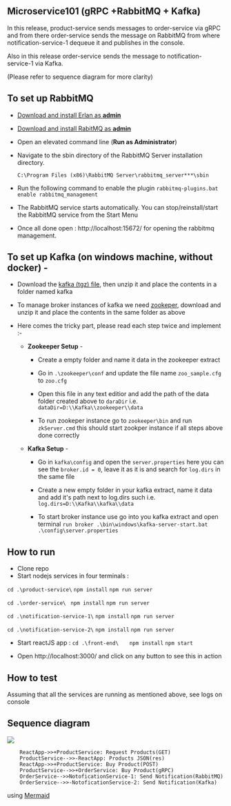 
## Microservice101 (gRPC +RabbitMQ + Kafka)

In this release, product-service sends messages to order-service via gRPC and from there order-service sends the message on RabbitMQ from where notification-service-1 dequeue it and publishes in the console. 

Also in this release order-service sends the message to notification-service-1 via Kafka.

(Please refer to sequence diagram for more clarity)

## To set up RabbitMQ

- [Download and install Erlan as **admin**](http://erlang.org/download/otp_win64_23.2.exe "Download and install Erlan as admin")
- [Download and install RabitMQ as **admin**](https://github.com/rabbitmq/rabbitmq-server/releases/download/v3.8.12/rabbitmq-server-3.8.12.exe "Download and install RabitMQ as admin")

- Open an elevated command line (**Run as Administrator**)
- Navigate to the sbin directory of the RabbitMQ Server installation directory.

    `C:\Program Files (x86)\RabbitMQ Server\rabbitmq_server***\sbin`

- Run the following command to enable the plugin
`rabbitmq-plugins.bat enable rabbitmq_management`

- The RabbitMQ service starts automatically. You can stop/reinstall/start the RabbitMQ service from the Start Menu

- Once all done open : http://localhost:15672/ for opening the rabbitmq management.

## To set up Kafka (on windows machine, without docker) -

- Download the [kafka (tgz) file](https://kafka.apache.org/downloads "here"), then unzip it and place the contents in a folder named kafka
- To manage broker instances of kafka we need [zookeper](https://zookeeper.apache.org/releases.html), download and unzip it and place the contents in the same folder as above
- Here comes the tricky part, please read each step twice and implement :-
 
  - **Zookeeper Setup** -
    - Create a empty folder and name it data in the zookeeper extract
   
    - Go in `.\zookeeper\conf` and update the file name `zoo_sample.cfg` to `zoo.cfg`
   
    - Open this file in any text editior and add the path of the data folder created above to `daraDir`  i.e. `dataDir=D:\\Kafka\\zookeeper\\data`
   
    - To run zookeper instance go to `zookeeper\bin` and run `zkServer.cmd` this should start zookper instance if all steps above done correctly
 
  -  **Kafka Setup** -
     - Go in `kafka\config` and open the `server.properties` here you can see the `broker.id = 0`, leave it as it is and search for `log.dirs` in the same file
     - Create a new empty folder in your kafka extract, name it data and add it's path next to log.dirs such i.e. `log.dirs=D:\\Kafka\\kafka\\data`

     - To start broker instance use go into you kafka extract and open terminal `run broker
.\bin\windows\kafka-server-start.bat .\config\server.properties
`

## How to run

- Clone repo
- Start nodejs services in four terminals :

`cd .\product-service\`
`npm install`
`npm run server`

`cd .\order-service\ `
`npm install`
`npm run server`

`cd .\notification-service-1\`
`npm install`
`npm run server`

`cd .\notification-service-2\`
`npm install`
`npm run server`
- Start reactJS app :
`cd .\front-end\   `
`npm install`
`npm start`

-  Open http://localhost:3000/ and click on any button to see this in action

## How to test
Assuming that all the services are running as mentioned above, see logs on console

## Sequence diagram


[![](https://mermaid.ink/img/eyJjb2RlIjoic2VxdWVuY2VEaWFncmFtXG4gICAgXG4gICAgXG4gICAgICAgIFJlYWN0QXBwLT4-K1Byb2R1Y3RTZXJ2aWNlOiBSZXF1ZXN0IFByb2R1Y3RzKEdFVClcbiAgICAgICAgUHJvZHVjdFNlcnZpY2UtLT4-LVJlYWN0QXBwOiBQcm9kdWN0cyBKU09OKHJlcylcbiAgICAgICAgUmVhY3RBcHAtPj4rUHJvZHVjdFNlcnZpY2U6IEJ1eSBQcm9kdWN0KFBPU1QpXG4gICAgICAgIFByb2R1Y3RTZXJ2aWNlLS0-PitPcmRlclNlcnZpY2U6IEJ1eSBQcm9kdWN0KGdSUEMpXG4gICAgICAgIE9yZGVyU2VydmljZS0tPj5Ob3RvZmljYXRpb25TZXJ2aWNlLTE6IFNlbmQgTm90aWZpY2F0aW9uKFJhYmJpdE1RKVxuICAgICAgICBPcmRlclNlcnZpY2UtLT4-LU5vdG9maWNhdGlvblNlcnZpY2UtMjogU2VuZCBOb3RpZmljYXRpb24oS2Fma2EpXG4gICAgIiwibWVybWFpZCI6e30sInVwZGF0ZUVkaXRvciI6ZmFsc2V9)](https://mermaid-js.github.io/mermaid-live-editor/#/edit/eyJjb2RlIjoic2VxdWVuY2VEaWFncmFtXG4gICAgXG4gICAgXG4gICAgICAgIFJlYWN0QXBwLT4-K1Byb2R1Y3RTZXJ2aWNlOiBSZXF1ZXN0IFByb2R1Y3RzKEdFVClcbiAgICAgICAgUHJvZHVjdFNlcnZpY2UtLT4-LVJlYWN0QXBwOiBQcm9kdWN0cyBKU09OKHJlcylcbiAgICAgICAgUmVhY3RBcHAtPj4rUHJvZHVjdFNlcnZpY2U6IEJ1eSBQcm9kdWN0KFBPU1QpXG4gICAgICAgIFByb2R1Y3RTZXJ2aWNlLS0-PitPcmRlclNlcnZpY2U6IEJ1eSBQcm9kdWN0KGdSUEMpXG4gICAgICAgIE9yZGVyU2VydmljZS0tPj5Ob3RvZmljYXRpb25TZXJ2aWNlLTE6IFNlbmQgTm90aWZpY2F0aW9uKFJhYmJpdE1RKVxuICAgICAgICBPcmRlclNlcnZpY2UtLT4-LU5vdG9maWNhdGlvblNlcnZpY2UtMjogU2VuZCBOb3RpZmljYXRpb24oS2Fma2EpXG4gICAgIiwibWVybWFpZCI6e30sInVwZGF0ZUVkaXRvciI6ZmFsc2V9)

    
        ReactApp->>+ProductService: Request Products(GET)
        ProductService-->>-ReactApp: Products JSON(res)
        ReactApp->>+ProductService: Buy Product(POST)
        ProductService-->>+OrderService: Buy Product(gRPC)
        OrderService-->>NotoficationService-1: Send Notification(RabbitMQ)
        OrderService-->>-NotoficationService-2: Send Notification(Kafka)

using [Mermaid](https://mermaid-js.github.io/mermaid-live-editor)



